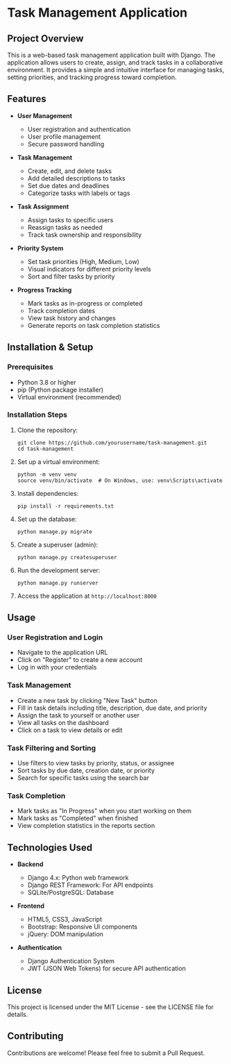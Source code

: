 # Task Management Application

## Project Overview

This is a web-based task management application built with Django. The application allows users to create, assign, and track tasks in a collaborative environment. It provides a simple and intuitive interface for managing tasks, setting priorities, and tracking progress toward completion.

## Features

- **User Management**
  - User registration and authentication
  - User profile management
  - Secure password handling

- **Task Management**
  - Create, edit, and delete tasks
  - Add detailed descriptions to tasks
  - Set due dates and deadlines
  - Categorize tasks with labels or tags

- **Task Assignment**
  - Assign tasks to specific users
  - Reassign tasks as needed
  - Track task ownership and responsibility

- **Priority System**
  - Set task priorities (High, Medium, Low)
  - Visual indicators for different priority levels
  - Sort and filter tasks by priority

- **Progress Tracking**
  - Mark tasks as in-progress or completed
  - Track completion dates
  - View task history and changes
  - Generate reports on task completion statistics

## Installation & Setup

### Prerequisites
- Python 3.8 or higher
- pip (Python package installer)
- Virtual environment (recommended)

### Installation Steps

1. Clone the repository:
   ```
   git clone https://github.com/yourusername/task-management.git
   cd task-management
   ```

2. Set up a virtual environment:
   ```
   python -m venv venv
   source venv/bin/activate  # On Windows, use: venv\Scripts\activate
   ```

3. Install dependencies:
   ```
   pip install -r requirements.txt
   ```

4. Set up the database:
   ```
   python manage.py migrate
   ```

5. Create a superuser (admin):
   ```
   python manage.py createsuperuser
   ```

6. Run the development server:
   ```
   python manage.py runserver
   ```

7. Access the application at `http://localhost:8000`

## Usage

### User Registration and Login
- Navigate to the application URL
- Click on "Register" to create a new account
- Log in with your credentials

### Task Management
- Create a new task by clicking "New Task" button
- Fill in task details including title, description, due date, and priority
- Assign the task to yourself or another user
- View all tasks on the dashboard
- Click on a task to view details or edit

### Task Filtering and Sorting
- Use filters to view tasks by priority, status, or assignee
- Sort tasks by due date, creation date, or priority
- Search for specific tasks using the search bar

### Task Completion
- Mark tasks as "In Progress" when you start working on them
- Mark tasks as "Completed" when finished
- View completion statistics in the reports section

## Technologies Used

- **Backend**
  - Django 4.x: Python web framework
  - Django REST Framework: For API endpoints
  - SQLite/PostgreSQL: Database

- **Frontend**
  - HTML5, CSS3, JavaScript
  - Bootstrap: Responsive UI components
  - jQuery: DOM manipulation

- **Authentication**
  - Django Authentication System
  - JWT (JSON Web Tokens) for secure API authentication


## License

This project is licensed under the MIT License - see the LICENSE file for details.

## Contributing

Contributions are welcome! Please feel free to submit a Pull Request.


